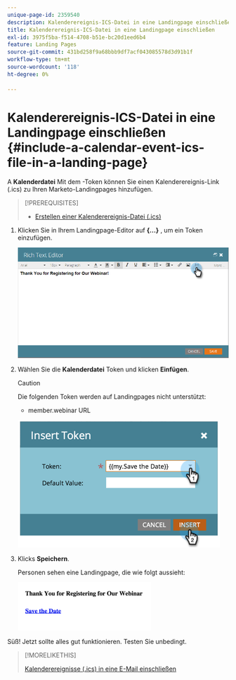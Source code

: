 ```yaml
---
unique-page-id: 2359540
description: Kalenderereignis-ICS-Datei in eine Landingpage einschließen - Marketo-Dokumente - Produktdokumentation
title: Kalenderereignis-ICS-Datei in eine Landingpage einschließen
exl-id: 3975f5ba-f514-4708-b51e-bc20d1eed6b4
feature: Landing Pages
source-git-commit: 431bd258f9a68bbb9df7acf043085578d3d91b1f
workflow-type: tm+mt
source-wordcount: '118'
ht-degree: 0%

---
```


# Kalenderereignis-ICS-Datei in eine Landingpage einschließen {#include-a-calendar-event-ics-file-in-a-landing-page}

A **Kalenderdatei** Mit dem -Token können Sie einen Kalenderereignis-Link (.ics) zu Ihren Marketo-Landingpages hinzufügen.

>[!PREREQUISITES]
>
>* [Erstellen einer Kalenderereignis-Datei (.ics)](/help/marketo/product-docs/email-marketing/general/functions-in-the-editor/create-a-calendar-event-ics-file.md)

1. Klicken Sie in Ihrem Landingpage-Editor auf **{...}** , um ein Token einzufügen.

   ![](assets/image2015-7-8-17-3a51-3a29.png)

1. Wählen Sie die **Kalenderdatei** Token und klicken **Einfügen**.

   >[!CAUTION]
   >
   >Die folgenden Token werden auf Landingpages nicht unterstützt:
   >
   >* member.webinar URL

   ![](assets/image2015-1-6-16-3a31-3a28.png)

1. Klicks **Speichern**.

   Personen sehen eine Landingpage, die wie folgt aussieht:

   ![](assets/image2015-1-6-16-3a42-3a51.png)

Süß! Jetzt sollte alles gut funktionieren. Testen Sie unbedingt.

>[!MORELIKETHIS]
>
>[Kalenderereignisse (.ics) in eine E-Mail einschließen](/help/marketo/product-docs/email-marketing/general/functions-in-the-editor/include-a-calendar-event-ics-in-an-email.md)

